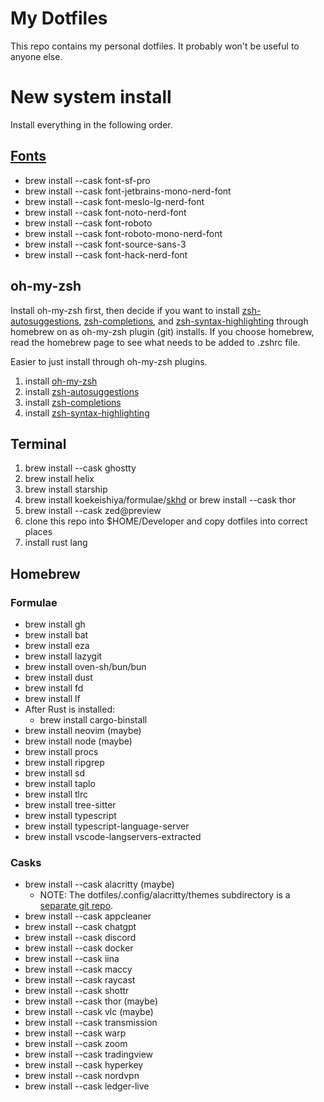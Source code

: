 # My Dotfiles

This repo contains my personal dotfiles. It probably won't be useful to anyone else.

# New system install

Install everything in the following order.

## [Fonts](https://gist.github.com/davidteren/898f2dcccd42d9f8680ec69a3a5d350e)

- brew install --cask font-sf-pro
- brew install --cask font-jetbrains-mono-nerd-font
- brew install --cask font-meslo-lg-nerd-font
- brew install --cask font-noto-nerd-font
- brew install --cask font-roboto
- brew install --cask font-roboto-mono-nerd-font
- brew install --cask font-source-sans-3
- brew install --cask font-hack-nerd-font


## oh-my-zsh

Install oh-my-zsh first, then decide if you want to install
[zsh-autosuggestions](https://github.com/zsh-users/zsh-autosuggestions/blob/master/INSTALL.md),
[zsh-completions](https://github.com/zsh-users/zsh-completions), and
[zsh-syntax-highlighting](https://github.com/zsh-users/zsh-syntax-highlighting)
through homebrew on as oh-my-zsh plugin (git) installs. If you choose homebrew, read
the homebrew page to see what needs to be added to .zshrc file.

Easier to just install through oh-my-zsh plugins.

1. install [oh-my-zsh](https://ohmyz.sh)
1. install [zsh-autosuggestions](https://github.com/zsh-users/zsh-autosuggestions/blob/master/INSTALL.md)
1. install [zsh-completions](https://github.com/zsh-users/zsh-completions)
1. install [zsh-syntax-highlighting](https://github.com/zsh-users/zsh-syntax-highlighting)


## Terminal

1. brew install --cask ghostty
1. brew install helix
1. brew install starship
1. brew install koekeishiya/formulae/[skhd](https://github.com/koekeishiya/skhd) or brew install --cask thor
1. brew install --cask zed@preview
1. clone this repo into $HOME/Developer and copy dotfiles into correct places
1. install rust lang


## Homebrew

### Formulae

- brew install gh
- brew install bat
- brew install eza
- brew install lazygit
- brew install oven-sh/bun/bun
- brew install dust
- brew install fd
- brew install lf
- After Rust is installed:
  - brew install cargo-binstall
- brew install neovim (maybe)
- brew install node (maybe)
- brew install procs
- brew install ripgrep
- brew install sd
- brew install taplo
- brew install tlrc
- brew install tree-sitter
- brew install typescript
- brew install typescript-language-server
- brew install vscode-langservers-extracted

### Casks
- brew install --cask alacritty (maybe)
  - NOTE: The dotfiles/.config/alacritty/themes subdirectory is a [separate git repo](https://github.com/alacritty/alacritty-theme).
- brew install --cask appcleaner
- brew install --cask chatgpt
- brew install --cask discord
- brew install --cask docker
- brew install --cask iina
- brew install --cask maccy
- brew install --cask raycast
- brew install --cask shottr
- brew install --cask thor (maybe)
- brew install --cask vlc (maybe)
- brew install --cask transmission
- brew install --cask warp
- brew install --cask zoom
- brew install --cask tradingview
- brew install --cask hyperkey
- brew install --cask nordvpn
- brew install --cask ledger-live
